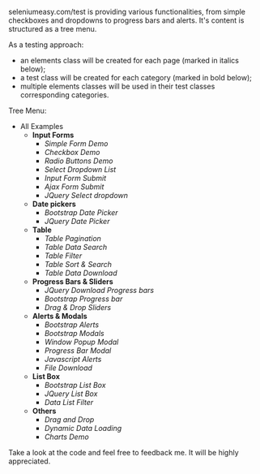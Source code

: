 seleniumeasy.com/test is providing various functionalities, from simple checkboxes and dropdowns to progress bars and alerts. It's content is structured as a tree menu.

As a testing approach:
* an elements class will be created for each page (marked in italics below);
* a test class will be created for each category (marked in bold below);
* multiple elements classes will be used in their test classes corresponding categories.

 Tree Menu:
* All Examples
	* **Input Forms**
		* *Simple Form Demo*
		* *Checkbox Demo*
		* *Radio Buttons Demo*
		* *Select Dropdown List*
		* *Input Form Submit*
		* *Ajax Form Submit*
		* *JQuery Select dropdown*
	*	**Date pickers**
		*	*Bootstrap Date Picker*
		*	*JQuery Date Picker*
	*	**Table**
		*	*Table Pagination*
		*	*Table Data Search*
		*	*Table Filter*
		*	*Table Sort & Search*
		*	*Table Data Download*
	*	**Progress Bars & Sliders**
		*	*JQuery Download Progress bars*
		*	*Bootstrap Progress bar*
		*	*Drag & Drop Sliders*
	*	**Alerts & Modals**
		*	*Bootstrap Alerts*
		*	*Bootstrap Modals*
		*	*Window Popup Modal*
		*	*Progress Bar Modal*
		*	*Javascript Alerts*
		*	*File Download*
	*	**List Box**
		*	*Bootstrap List Box*
		*	*JQuery List Box*
		*	*Data List Filter*
	*	**Others**
		*	*Drag and Drop*
		*	*Dynamic Data Loading*
		*	*Charts Demo*


Take a look at the code and feel free to feedback me. It will be highly appreciated. 
